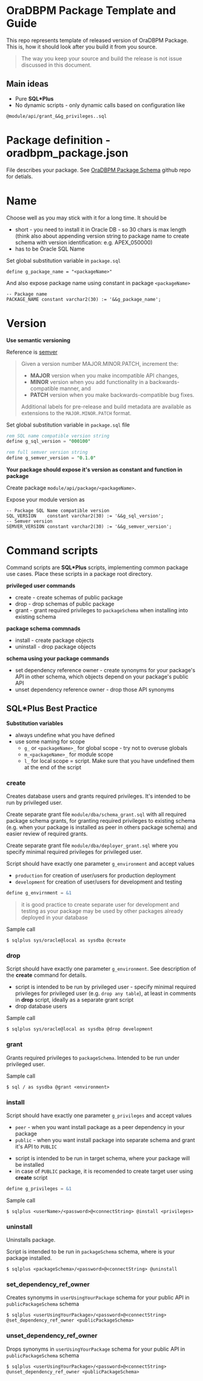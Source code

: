 

# OraDBPM Package Template and Guide

This repo represents template of released version of OraDBPM Package. This is, how it should look after you build it from you source.

> The way you keep your source and build the release is not issue discussed in this document.

## Main ideas

* Pure **SQL\*Plus**
* No dynamic scripts - only dynamic calls based on configuration like 

```
@module/api/grant_&&g_privileges..sql
```

# Package definition - oradbpm_package.json

File describes your package. See [OraDBPM Package Schema](https://github.com/s-oravec/oradbpm-package-schema) github repo for detials.

# Name

Choose well as you may stick with it for a long time. It should be

* short - you need to install it in Oracle DB - so 30 chars is max length (think also about appending version string to package name to create schema with version identification: e.g. APEX_050000)
* has to be Oracle SQL Name

Set global substitution variable in `package.sql`

```
define g_package_name = "<packageName>"
```

And also expose package name using constant in package `<packageName>`

```
-- Package name
PACKAGE_NAME constant varchar2(30) := '&&g_package_name';
```

# Version

**Use semantic versioning**

Reference is [semver](http://semver.org)

> Given a version number MAJOR.MINOR.PATCH, increment the:
>
>- **MAJOR** version when you make incompatible API changes,
>- **MINOR** version when you add functionality in a backwards-compatible manner, and
>- **PATCH** version when you make backwards-compatible bug fixes.
>
>Additional labels for pre-release and build metadata are available as extensions to the `MAJOR.MINOR.PATCH` format.

Set global substitution variable in `package.sql` file

```sql
rem SQL name compatible version string
define g_sql_version = "000100"

rem full semver version string
define g_semver_version = "0.1.0"
```

**Your package should expose it's version as constant and function in <packageName> package**

Create package `module/api/package/<packageName>`.

Expose your module version as

```
-- Package SQL Name compatible version
SQL_VERSION    constant varchar2(30) := '&&g_sql_version';
-- Semver version
SEMVER_VERSION constant varchar2(30) := '&&g_semver_version';
```

# Command scripts

Command scripts are **SQL*Plus** scripts, implementing common package use cases.
Place these scripts in a package root directory.

**privileged user commands**

- create - create schemas of public package
- drop - drop schemas of public package
- grant - grant required privileges to `packageSchema` when installing into existing schema

**package schema commnads**

- install - create package objects
- uninstall - drop package objects 

**schema using your package commands**

- set dependency reference owner - create synonyms for your package's API in other schema, which objects depend on your package's public API
- unset dependency reference owner - drop those API synonyms

## SQL*Plus Best Practice

**Substitution variables**

* always undefine what you have defined
* use some naming for scope
    * `g_` or `<packageName>_` for global scope - try not to overuse globals
    * `m_<packageName>_` for module scope
    * `l_` for local scope = script. Make sure that you have undefined them at the end of the script

### create

Creates database users and grants required privileges. It's intended to be run by privileged user.

Create separate grant file `module/dba/schema_grant.sql` with all required package schema grants, for granting required privileges to existing schema (e.g. when your package is installed as peer in others package schema) and easier review of required grants.

Create separate grant file `module/dba/deployer_grant.sql` where you specify minimal required privileges for privileged user.

<!-- TODO: create both deployer_privs_grant, deployer_privs_revoke scripts? -->

Script should have exactly one parameter `g_environment` and accept values

- `production` for creation of user/users for production deployment
- `development` for creation of user/users for development and testing

```sql
define g_envirnment = &1
```

> it is good practice to create separate user for development and testing as your package may be used by other packages already deployed in your database

Sample call

```
$ sqlplus sys/oracle@local as sysdba @create
```

### drop

Script should have exactly one parameter `g_environment`.
See description of the **create** command for details.

- script is intended to be run by privileged user
		- specify minimal required privileges for privileged user (e.g.  `drop any table`), at least in comments in **drop** script, ideally as a separate grant script
- drop database users

Sample call

```
$ sqlplus sys/oracle@local as sysdba @drop development
```

### grant 

Grants required privileges to `packageSchema`. Intended to be run under privileged user.

Sample call

```
$ sql / as sysdba @grant <environment>
```

### install

Script should have exactly one parameter `g_privileges` and accept values

- `peer` - when you want install package as a peer dependency in your package
- `public` - when you want install package into separate schema and grant it's API to `PUBLIC`

<!--

Idea. : what about private package usage? 
Detail: when you don't want to share package with other modules or package requires only one "user" of package/desn't support use by other modules

--> 

- script is intended to be run in target schema, where your package will be installed
- in case of `PUBLIC` package, it is recomended to create target user using **create** script

```sql
define g_privileges = &1
```

Sample call

```
$ sqlplus <userName>/<password>@<connectString> @install <privileges>
```

### uninstall

Uninstalls package.

Script is intended to be run in `packageSchema` schema, where is your package installed.

```
$ sqlplus <packageSchema>/<password>@<connectString> @uninstall
```

### set\_dependency\_ref\_owner

Creates synonyms in `userUsingYourPackage` schema for your public API in `publicPackageSchema` schema

```
$ sqlplus <userUsingYourPackage>/<password>@<connectString> @set_dependency_ref_owner <publicPackageSchema>
```

### unset\_dependency\_ref\_owner

Drops synonyms in `userUsingYourPackage` schema for your public API in `publicPackageSchema` schema

```
$ sqlplus <userUsingYourPackage>/<password>@<connectString> @unset_dependency_ref_owner <publicPackageSchema>
```
